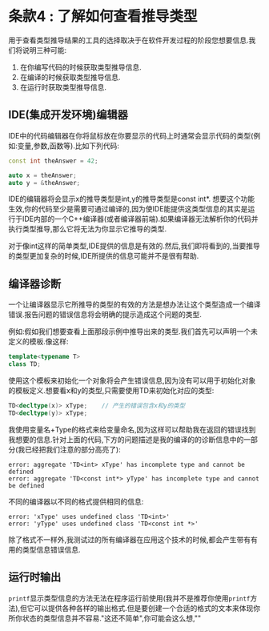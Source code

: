 # 条款4 : 了解如何查看推导类型
用于查看类型推导结果的工具的选择取决于在软件开发过程的阶段您想要信息.我们将说明三种可能:
1. 在你编写代码的时候获取类型推导信息. 
2. 在编译的时候获取类型推导信息. 
3. 在运行时获取类型推导信息.

## IDE(集成开发环境)编辑器
IDE中的代码编辑器在你将鼠标放在你要显示的代码上时通常会显示代码的类型(例如:变量,参数,函数等).比如下列代码:
``` cpp
const int theAnswer = 42;

auto x = theAnswer;
auto y = &theAnswer;
```
IDE的编辑器将会显示x的推导类型是int,y的推导类型是const int*.
想要这个功能生效,你的代码至少是需要可通过编译的,因为使IDE能提供这类型信息的其实是运行于IDE内部的一个C++编译器(或者编译器前端).如果编译器无法解析你的代码并执行类型推导,那么它将无法为你显示它推导的类型.

对于像int这样的简单类型,IDE提供的信息是有效的.然后,我们即将看到的,当要推导的类型更加复杂的时候,IDE所提供的信息可能并不是很有帮助.

## 编译器诊断
一个让编译器显示它所推导的类型的有效的方法是想办法让这个类型造成一个编译错误.报告问题的错误信息将会明确的提示造成这个问题的类型.

例如:假如我们想要查看上面那段示例中推导出来的类型.我们首先可以声明一个未定义的模板.像这样:
``` cpp
template<typename T>
class TD;

```
使用这个模板来初始化一个对象将会产生错误信息,因为没有可以用于初始化对象的模板定义.想要看x和y的类型,只需要使用TD来初始化对应的类型:
``` cpp 
TD<decltype(x)> xType;    // 产生的错误包含x和y的类型
TD<decltype(y)> xType;
```
我使用变量名+Type的格式来给变量命名,因为这样可以帮助我在返回的错误找到我想要的信息.针对上面的代码,下方的问题描述是我的编译的的诊断信息中的一部分(我已经把我们注意的部分高亮了):
``` 
error: aggregate 'TD<int> xType' has incomplete type and cannot be defined
error: aggregate 'TD<const int*> yType' has incomplete type and cannot be defined
```
不同的编译器以不同的格式提供相同的信息:
```
error: 'xType' uses undefined class 'TD<int>'
error: 'yType' uses undefined class 'TD<const int *>'

```

除了格式不一样外,我测试过的所有编译器在应用这个技术的时候,都会产生带有有用的类型信息错误信息.

## 运行时输出
`printf`显示类型信息的方法无法在程序运行前使用(我并不是推荐你使用`printf`方法),但它可以提供各种各样的输出格式.但是要创建一个合适的格式的文本来体现你所你状态的类型信息并不容易."这还不简单",你可能会这么想,""
